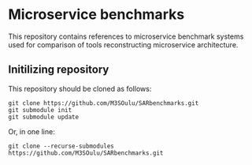 # Microservice benchmarks

This repository contains references to microservice benchmark systems
used for comparison of tools reconstructing microservice architecture.

## Initilizing repository

This repository should be cloned as follows:

```shell
git clone https://github.com/M3SOulu/SARbenchmarks.git
git submodule init
git submodule update
```

Or, in one line:

````shell
git clone --recurse-submodules https://github.com/M3SOulu/SARbenchmarks.git

